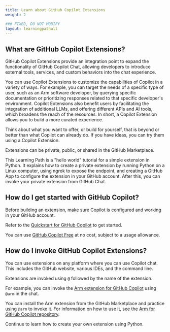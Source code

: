 ```yaml
---
title: Learn about GitHub Copilot Extensions
weight: 2

### FIXED, DO NOT MODIFY
layout: learningpathall
---
```


## What are GitHub Copilot Extensions?

GitHub Copilot Extensions provide an integration point to expand the functionality of GitHub Copilot Chat, allowing developers to introduce external tools, services, and custom behaviors into the chat experience. 

You can use Copilot Extensions to customize the capabilities of Copilot in a variety of ways. For example, you can target the needs of a specific type of user, such as an Arm software developer, by querying specific documentation or prioritizing responses related to that specific developer's environment. Copilot Extensions also benefit users by facilitating the integration of additional LLMs, and offering different APIs and AI tools, which broadens the reach of the resources. In short, a Copilot Extension allows you to build a more curated experience. 

Think about what you want to offer, or build for yourself, that is beyond or better than what Copilot can already do. If you have ideas, you can try them using a Copilot Extension. 

Extensions can be private, public, or shared in the GitHub Marketplace. 

This Learning Path is a "hello world" tutorial for a simple extension in Python. It explains how to create a private extension by running Python on a Linux computer, using ngrok to expose the endpoint, and creating a GitHub App to configure the extension in your GitHub account. After this, you can invoke your private extension from GitHub Chat.

## How do I get started with GitHub Copilot?

Before building an extension, make sure Copilot is configured and working in your GitHub account. 

Refer to the [Quickstart for GitHub Copilot](https://docs.github.com/en/copilot/quickstart) to get started.

You can use [GitHub Copilot Free](https://github.com/features/copilot?utm_source=topcopilotfree&utm_medium=blog&utm_campaign=launch) at no cost, subject to a usage allowance.

## How do I invoke GitHub Copilot Extensions?

You can use extensions on any platform where you can use Copilot chat. This includes the GitHub website, various IDEs, and the command line. 

Extensions are invoked using `@` followed by the name of the extension. 

For example, you can invoke the [Arm extension for GitHub Copilot](https://github.com/marketplace/arm-for-github-copilot) using `@arm` in the chat. 

You can install the Arm extension from the GitHub Marketplace and practice using `@arm` to invoke it. For information on how to use it, see the [Arm for GitHub Copilot repository](https://github.com/arm/copilot-extension).

Continue to learn how to create your own extension using Python.

